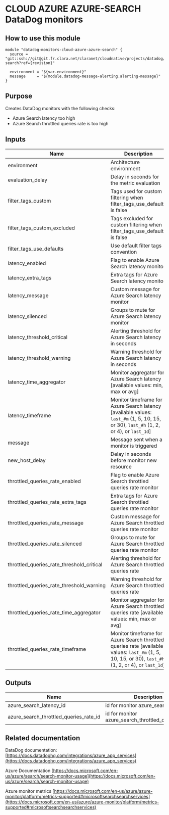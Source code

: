 # CLOUD AZURE AZURE-SEARCH DataDog monitors

## How to use this module

```
module "datadog-monitors-cloud-azure-azure-search" {
  source = "git::ssh://git@git.fr.clara.net/claranet/cloudnative/projects/datadog/terraform/monitors.git//cloud/azure/azure-search?ref={revision}"

  environment = "${var.environment}"
  message     = "${module.datadog-message-alerting.alerting-message}"
}

```

## Purpose

Creates DataDog monitors with the following checks:

- Azure Search latency too high
- Azure Search throttled queries rate is too high
## Inputs

| Name | Description | Type | Default | Required |
|------|-------------|:----:|:-----:|:-----:|
| environment | Architecture environment | string | n/a | yes |
| evaluation\_delay | Delay in seconds for the metric evaluation | string | `"900"` | no |
| filter\_tags\_custom | Tags used for custom filtering when filter_tags_use_defaults is false | string | `"*"` | no |
| filter\_tags\_custom\_excluded | Tags excluded for custom filtering when filter_tags_use_defaults is false | string | `""` | no |
| filter\_tags\_use\_defaults | Use default filter tags convention | string | `"true"` | no |
| latency\_enabled | Flag to enable Azure Search latency monitor | string | `"true"` | no |
| latency\_extra\_tags | Extra tags for Azure Search latency monitor | list | `[]` | no |
| latency\_message | Custom message for Azure Search latency monitor | string | `""` | no |
| latency\_silenced | Groups to mute for Azure Search latency monitor | map | `{}` | no |
| latency\_threshold\_critical | Alerting threshold for Azure Search latency in seconds | string | `"4"` | no |
| latency\_threshold\_warning | Warning threshold for Azure Search latency in seconds | string | `"2"` | no |
| latency\_time\_aggregator | Monitor aggregator for Azure Search latency [available values: min, max or avg] | string | `"min"` | no |
| latency\_timeframe | Monitor timeframe for Azure Search latency [available values: `last_#m` (1, 5, 10, 15, or 30), `last_#h` (1, 2, or 4), or `last_1d`] | string | `"last_5m"` | no |
| message | Message sent when a monitor is triggered | string | n/a | yes |
| new\_host\_delay | Delay in seconds before monitor new resource | string | `"300"` | no |
| throttled\_queries\_rate\_enabled | Flag to enable Azure Search throttled queries rate monitor | string | `"true"` | no |
| throttled\_queries\_rate\_extra\_tags | Extra tags for Azure Search throttled queries rate monitor | list | `[]` | no |
| throttled\_queries\_rate\_message | Custom message for Azure Search throttled queries rate monitor | string | `""` | no |
| throttled\_queries\_rate\_silenced | Groups to mute for Azure Search throttled queries rate monitor | map | `{}` | no |
| throttled\_queries\_rate\_threshold\_critical | Alerting threshold for Azure Search throttled queries rate | string | `"50"` | no |
| throttled\_queries\_rate\_threshold\_warning | Warning threshold for Azure Search throttled queries rate | string | `"25"` | no |
| throttled\_queries\_rate\_time\_aggregator | Monitor aggregator for Azure Search throttled queries rate [available values: min, max or avg] | string | `"min"` | no |
| throttled\_queries\_rate\_timeframe | Monitor timeframe for Azure Search throttled queries rate [available values: `last_#m` (1, 5, 10, 15, or 30), `last_#h` (1, 2, or 4), or `last_1d`] | string | `"last_5m"` | no |

## Outputs

| Name | Description |
|------|-------------|
| azure\_search\_latency\_id | id for monitor azure_search_latency |
| azure\_search\_throttled\_queries\_rate\_id | id for monitor azure_search_throttled_queries_rate |

## Related documentation

DataDog documentation: [https://docs.datadoghq.com/integrations/azure_app_services](https://docs.datadoghq.com/integrations/azure_app_services)

Azure Documentation [https://docs.microsoft.com/en-us/azure/search/search-monitor-usage](https://docs.microsoft.com/en-us/azure/search/search-monitor-usage)

Azure monitor metrics [https://docs.microsoft.com/en-us/azure/azure-monitor/platform/metrics-supported#microsoftsearchsearchservices](https://docs.microsoft.com/en-us/azure/azure-monitor/platform/metrics-supported#microsoftsearchsearchservices)
